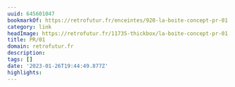 ```yaml
---
uuid: 645601047
bookmarkOf: https://retrofutur.fr/enceintes/920-la-boite-concept-pr-01.html
category: link
headImage: https://retrofutur.fr/11735-thickbox/la-boite-concept-pr-01.jpg
title: PR/01
domain: retrofutur.fr
description:
tags: []
date: '2023-01-26T19:44:49.877Z'
highlights:
---
```




